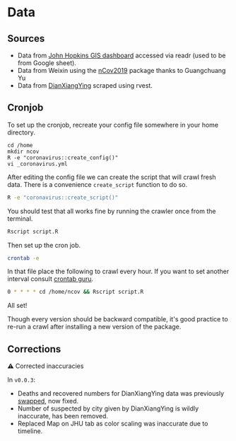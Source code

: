 # Data

## Sources

- Data from [John Hopkins GIS dashboard](https://github.com/CSSEGISandData/2019-nCoV) accessed via readr (used to be from Google sheet).
- Data from Weixin using the [nCov2019](https://github.com/GuangchuangYu/nCov2019) package thanks to Guangchuang Yu
- Data from [DianXiangYing](https://ncov.dxy.cn/ncovh5/view/pneumonia) scraped using rvest.

## Cronjob

To set up the cronjob, recreate your config file somewhere in your home directory.

```
cd /home
mkdir ncov
R -e "coronavirus::create_config()"
vi _coronavirus.yml
```

After editing the config file we can create the script that will crawl fresh data. There is a convenience `create_script` function to do so.

```bash
R -e "coronavirus::create_script()"
```

You should test that all works fine by running the crawler once from the terminal.

```bash
Rscript script.R
```

Then set up the cron job.

```bash
crontab -e
```

In that file place the following to crawl every hour. If you want to set another interval consult [crontab guru](https://crontab.guru/).

```bash
0 * * * * cd /home/ncov && Rscript script.R
```

All set!

Though every version should be backward compatible, it's good practice to re-run a crawl after installing a new version of the package. 

## Corrections

:warning: Corrected inaccuracies

In `v0.0.3`:

- Deaths and recovered numbers for DianXiangYing data was previously [swapped](https://github.com/JohnCoene/coronavirus/issues/2), now fixed.
- Number of suspected by city given by DianXiangYing is wildly inaccurate, has been removed.
- Replaced Map on JHU tab as color scaling was inaccurate due to timeline.
